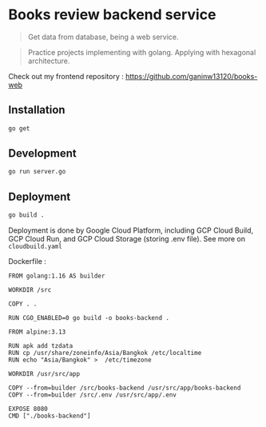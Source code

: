 # Books review backend service
> Get data from database, being a web service.

> Practice projects implementing with golang. Applying with hexagonal architecture.

Check out my frontend repository : https://github.com/ganinw13120/books-web

## Installation

```sh
go get
```

## Development

```sh
go run server.go
```

## Deployment

```sh
go build .
```

Deployment is done by Google Cloud Platform, including GCP Cloud Build, GCP Cloud Run, and GCP Cloud Storage (storing .env file).
See more on `cloudbuild.yaml`

Dockerfile :

```
FROM golang:1.16 AS builder

WORKDIR /src

COPY . .

RUN CGO_ENABLED=0 go build -o books-backend .

FROM alpine:3.13

RUN apk add tzdata
RUN cp /usr/share/zoneinfo/Asia/Bangkok /etc/localtime
RUN echo "Asia/Bangkok" >  /etc/timezone

WORKDIR /usr/src/app

COPY --from=builder /src/books-backend /usr/src/app/books-backend
COPY --from=builder /src/.env /usr/src/app/.env

EXPOSE 8080
CMD ["./books-backend"]
```
